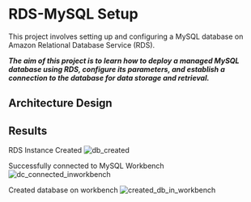 # RDS-MySQL Setup

This project involves setting up and configuring a MySQL database on Amazon Relational Database Service (RDS). 

***The aim of this project is to learn how to deploy a managed MySQL database using RDS, configure its parameters, and establish a connection to the database for data storage and retrieval.***

## Architecture Design

## Results
RDS Instance Created
![db_created](https://github.com/ella-adeka/RDS-MySQL-Setup/assets/70539937/1e0c365d-f14f-46c2-8b20-08fc58976654)

Successfully connected to MySQL Workbench
![dc_connected_inworkbench](https://github.com/ella-adeka/RDS-MySQL-Setup/assets/70539937/caafc772-00ab-4e7d-9535-e48187493df3)

Created database on workbench
![created_db_in_workbench](https://github.com/ella-adeka/RDS-MySQL-Setup/assets/70539937/207c7910-c9be-41d6-9e4e-2de0ead8b9bb)
